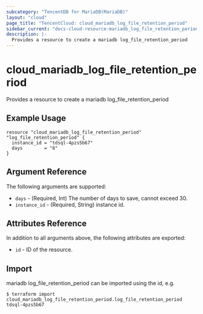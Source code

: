 ```yaml
---
subcategory: "TencentDB for MariaDB(MariaDB)"
layout: "cloud"
page_title: "TencentCloud: cloud_mariadb_log_file_retention_period"
sidebar_current: "docs-cloud-resource-mariadb_log_file_retention_period"
description: |-
  Provides a resource to create a mariadb log_file_retention_period
---
```


# cloud_mariadb_log_file_retention_period

Provides a resource to create a mariadb log_file_retention_period

## Example Usage

```hcl
resource "cloud_mariadb_log_file_retention_period" "log_file_retention_period" {
  instance_id = "tdsql-4pzs5b67"
  days        = "8"
}
```

## Argument Reference

The following arguments are supported:

* `days` - (Required, Int) The number of days to save, cannot exceed 30.
* `instance_id` - (Required, String) instance id.

## Attributes Reference

In addition to all arguments above, the following attributes are exported:

* `id` - ID of the resource.



## Import

mariadb log_file_retention_period can be imported using the id, e.g.
```
$ terraform import cloud_mariadb_log_file_retention_period.log_file_retention_period tdsql-4pzs5b67
```

